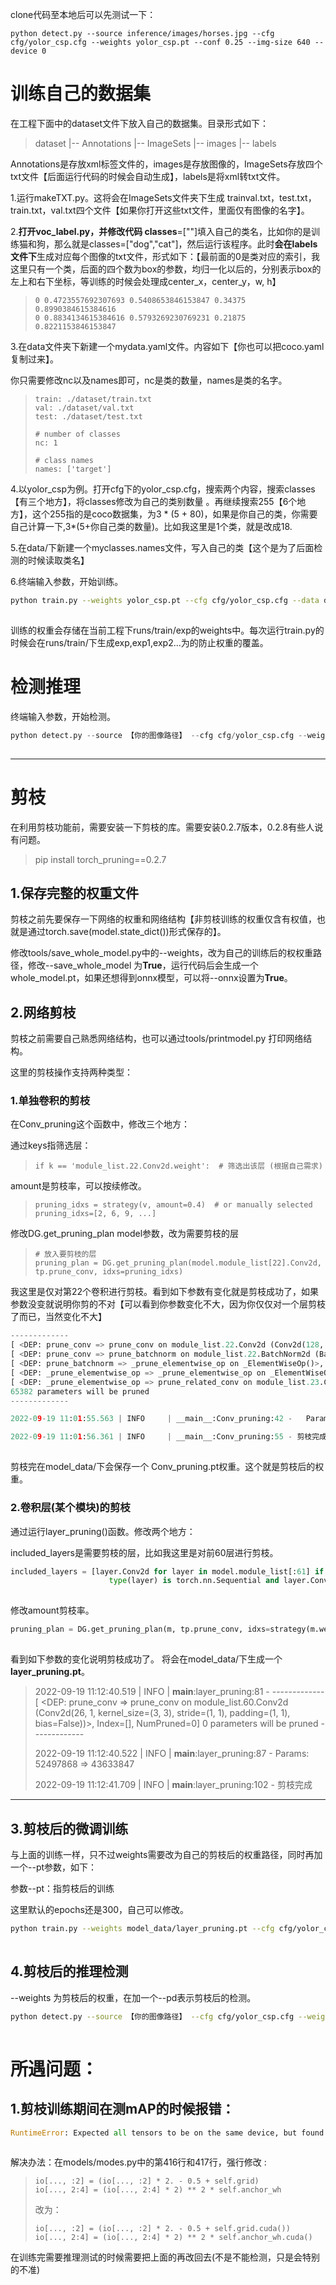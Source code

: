 clone代码至本地后可以先测试一下：

```shell
python detect.py --source inference/images/horses.jpg --cfg cfg/yolor_csp.cfg --weights yolor_csp.pt --conf 0.25 --img-size 640 --device 0
```

# 训练自己的数据集

在工程下面中的dataset文件下放入自己的数据集。目录形式如下：

> dataset
>  |-- Annotations
>  |-- ImageSets
>  |-- images
>  |-- labels

Annotations是存放xml标签文件的，images是存放图像的，ImageSets存放四个txt文件【后面运行代码的时候会自动生成】，labels是将xml转txt文件。

1.运行makeTXT.py。这将会在ImageSets文件夹下生成 trainval.txt，test.txt，train.txt，val.txt四个文件【如果你打开这些txt文件，里面仅有图像的名字】。

2.**打开voc_label.py，并修改代码 classes**=[""]填入自己的类名，比如你的是训练猫和狗，那么就是classes=["dog","cat"]，然后运行该程序。此时**会在labels文件下**生成对应每个图像的txt文件，形式如下：【最前面的0是类对应的索引，我这里只有一个类，后面的四个数为box的参数，均归一化以后的，分别表示box的左上和右下坐标，等训练的时候会处理成center_x，center_y，w, h】

> ```
> 0 0.4723557692307693 0.5408653846153847 0.34375 0.8990384615384616
> 0 0.8834134615384616 0.5793269230769231 0.21875 0.8221153846153847 
> ```

 3.在data文件夹下新建一个mydata.yaml文件。内容如下【你也可以把coco.yaml复制过来】。

你只需要修改nc以及names即可，nc是类的数量，names是类的名字。

> ```
> train: ./dataset/train.txt
> val: ./dataset/val.txt
> test: ./dataset/test.txt
> 
> # number of classes
> nc: 1
> 
> # class names
> names: ['target']
> ```

4.以yolor_csp为例。打开cfg下的yolor_csp.cfg，搜索两个内容，搜索classes【有三个地方】，将classes修改为自己的类别数量 。再继续搜索255【6个地方】，这个255指的是coco数据集，为3 * (5 + 80)，如果是你自己的类，你需要自己计算一下,3*(5+你自己类的数量)。比如我这里是1个类，就是改成18.

5.在data/下新建一个myclasses.names文件，写入自己的类【这个是为了后面检测的时候读取类名】

6.终端输入参数，开始训练。

```bash
python train.py --weights yolor_csp.pt --cfg cfg/yolor_csp.cfg --data data/mydata.yaml --batch-size 8 --device 0
```

![点击并拖拽以移动](data:image/gif;base64,R0lGODlhAQABAPABAP///wAAACH5BAEKAAAALAAAAAABAAEAAAICRAEAOw==)

训练的权重会存储在当前工程下runs/train/exp的weights中。每次运行train.py的时候会在runs/train/下生成exp,exp1,exp2...为的防止权重的覆盖。 

# 检测推理

终端输入参数，开始检测。

```python
python detect.py --source 【你的图像路径】 --cfg cfg/yolor_csp.cfg --weights 【你训练好的权重路径】 --conf 0.2 --img-size 640 --device 0
```

![点击并拖拽以移动](data:image/gif;base64,R0lGODlhAQABAPABAP///wAAACH5BAEKAAAALAAAAAABAAEAAAICRAEAOw==)

------

# 剪枝

 在利用剪枝功能前，需要安装一下剪枝的库。需要安装0.2.7版本，0.2.8有些人说有问题。

> pip install torch_pruning==0.2.7

## 1.保存完整的权重文件

剪枝之前先要保存一下网络的权重和网络结构【非剪枝训练的权重仅含有权值，也就是通过torch.save(model.state_dict())形式保存的】。

修改tools/save_whole_model.py中的--weights，改为自己的训练后的权权重路径，修改--save_whole_model 为**True**，运行代码后会生成一个whole_model.pt，如果还想得到onnx模型，可以将--onnx设置为**True**。

## 2.网络剪枝

剪枝之前需要自己熟悉网络结构，也可以通过tools/printmodel.py 打印网络结构。

这里的剪枝操作支持两种类型：

### 1.单独卷积的剪枝

在Conv_pruning这个函数中，修改三个地方：

通过keys指筛选层：

> ```
> if k == 'module_list.22.Conv2d.weight':  # 筛选出该层 (根据自己需求)
> ```

amount是剪枝率，可以按续修改。 

> ```
> pruning_idxs = strategy(v, amount=0.4)  # or manually selected pruning_idxs=[2, 6, 9, ...]
> ```

修改DG.get_pruning_plan model参数，改为需要剪枝的层 

> ```
> # 放入要剪枝的层
> pruning_plan = DG.get_pruning_plan(model.module_list[22].Conv2d, tp.prune_conv, idxs=pruning_idxs)
> ```

我这里是仅对第22个卷积进行剪枝。看到如下参数有变化就是剪枝成功了，如果参数没变就说明你剪的不对【可以看到你参数变化不大，因为你仅仅对一个层剪枝了而已，当然变化不大】

```python
-------------
[ <DEP: prune_conv => prune_conv on module_list.22.Conv2d (Conv2d(128, 128, kernel_size=(1, 1), stride=(1, 1), bias=False))>, Index=[1, 5, 8, 10, 11, 12, 13, 14, 15, 18, 20, 21, 22, 23, 25, 28, 32, 38, 40, 44, 52, 54, 55, 57, 58, 59, 61, 63, 64, 66, 72, 73, 77, 82, 84, 86, 88, 96, 97, 98, 99, 101, 102, 103, 109, 113, 114, 120, 123, 126, 127], NumPruned=6528]
[ <DEP: prune_conv => prune_batchnorm on module_list.22.BatchNorm2d (BatchNorm2d(128, eps=0.0001, momentum=0.03, affine=True, track_running_stats=True))>, Index=[1, 5, 8, 10, 11, 12, 13, 14, 15, 18, 20, 21, 22, 23, 25, 28, 32, 38, 40, 44, 52, 54, 55, 57, 58, 59, 61, 63, 64, 66, 72, 73, 77, 82, 84, 86, 88, 96, 97, 98, 99, 101, 102, 103, 109, 113, 114, 120, 123, 126, 127], NumPruned=102]
[ <DEP: prune_batchnorm => _prune_elementwise_op on _ElementWiseOp()>, Index=[1, 5, 8, 10, 11, 12, 13, 14, 15, 18, 20, 21, 22, 23, 25, 28, 32, 38, 40, 44, 52, 54, 55, 57, 58, 59, 61, 63, 64, 66, 72, 73, 77, 82, 84, 86, 88, 96, 97, 98, 99, 101, 102, 103, 109, 113, 114, 120, 123, 126, 127], NumPruned=0]
[ <DEP: _prune_elementwise_op => _prune_elementwise_op on _ElementWiseOp()>, Index=[1, 5, 8, 10, 11, 12, 13, 14, 15, 18, 20, 21, 22, 23, 25, 28, 32, 38, 40, 44, 52, 54, 55, 57, 58, 59, 61, 63, 64, 66, 72, 73, 77, 82, 84, 86, 88, 96, 97, 98, 99, 101, 102, 103, 109, 113, 114, 120, 123, 126, 127], NumPruned=0]
[ <DEP: _prune_elementwise_op => prune_related_conv on module_list.23.Conv2d (Conv2d(128, 128, kernel_size=(3, 3), stride=(1, 1), padding=(1, 1), bias=False))>, Index=[1, 5, 8, 10, 11, 12, 13, 14, 15, 18, 20, 21, 22, 23, 25, 28, 32, 38, 40, 44, 52, 54, 55, 57, 58, 59, 61, 63, 64, 66, 72, 73, 77, 82, 84, 86, 88, 96, 97, 98, 99, 101, 102, 103, 109, 113, 114, 120, 123, 126, 127], NumPruned=58752]
65382 parameters will be pruned
-------------

2022-09-19 11:01:55.563 | INFO     | __main__:Conv_pruning:42 -   Params: 52497868 => 52432486

2022-09-19 11:01:56.361 | INFO     | __main__:Conv_pruning:55 - 剪枝完成
```

![点击并拖拽以移动](data:image/gif;base64,R0lGODlhAQABAPABAP///wAAACH5BAEKAAAALAAAAAABAAEAAAICRAEAOw==)

剪枝完在model_data/下会保存一个 Conv_pruning.pt权重。这个就是剪枝后的权重。

### 2.卷积层(某个模块)的剪枝

通过运行layer_pruning()函数。修改两个地方：

included_layers是需要剪枝的层，比如我这里是对前60层进行剪枝。

```python
included_layers = [layer.Conv2d for layer in model.module_list[:61] if
                      type(layer) is torch.nn.Sequential and layer.Conv2d]
```

![点击并拖拽以移动](data:image/gif;base64,R0lGODlhAQABAPABAP///wAAACH5BAEKAAAALAAAAAABAAEAAAICRAEAOw==)

修改amount剪枝率。 

```python
pruning_plan = DG.get_pruning_plan(m, tp.prune_conv, idxs=strategy(m.weight, amount=0.9))
```

![点击并拖拽以移动](data:image/gif;base64,R0lGODlhAQABAPABAP///wAAACH5BAEKAAAALAAAAAABAAEAAAICRAEAOw==)

看到如下参数的变化说明剪枝成功了。 将会在model_data/下生成一个**layer_pruning.pt**。

> 2022-09-19 11:12:40.519 | INFO   | __main__:layer_pruning:81 - 
>  \-------------
>  [ <DEP: prune_conv => prune_conv on module_list.60.Conv2d (Conv2d(26, 1, kernel_size=(3, 3), stride=(1, 1), padding=(1, 1), bias=False))>, Index=[], NumPruned=0]
>  0 parameters will be pruned
>  \-------------
>
> 2022-09-19 11:12:40.522 | INFO   | __main__:layer_pruning:87 -  Params: 52497868 => 43633847
>
> 2022-09-19 11:12:41.709 | INFO   | __main__:layer_pruning:102 - 剪枝完成
>  
>
>  

 

------

## 3.剪枝后的微调训练 

 与上面的训练一样，只不过weights需要改为自己的剪枝后的权重路径，同时再加一个--pt参数，如下：

参数--pt：指剪枝后的训练

这里默认的epochs还是300，自己可以修改。

```bash
python train.py --weights model_data/layer_pruning.pt --cfg cfg/yolor_csp.cfg --data data/mydata.yaml --batch-size 8 --device 0 --pt
```

![点击并拖拽以移动](data:image/gif;base64,R0lGODlhAQABAPABAP///wAAACH5BAEKAAAALAAAAAABAAEAAAICRAEAOw==)

## 4.剪枝后的推理检测

 --weights 为剪枝后的权重，在加一个--pd表示剪枝后的检测。

```bash
python detect.py --source 【你的图像路径】 --cfg cfg/yolor_csp.cfg --weights 【剪枝的权重路径】 --conf 0.2 --img-size 640 --device 0 --pd
```

![点击并拖拽以移动](data:image/gif;base64,R0lGODlhAQABAPABAP///wAAACH5BAEKAAAALAAAAAABAAEAAAICRAEAOw==)

# 所遇问题：

## **1.剪枝训练期间在测mAP的时候报错**：

```python
RuntimeError: Expected all tensors to be on the same device, but found at least two devices, cuda:0 and cpu!
```

![点击并拖拽以移动](data:image/gif;base64,R0lGODlhAQABAPABAP///wAAACH5BAEKAAAALAAAAAABAAEAAAICRAEAOw==)

解决办法：在models/modes.py中的第416行和417行，强行修改 :

> ```
> io[..., :2] = (io[..., :2] * 2. - 0.5 + self.grid)
> io[..., 2:4] = (io[..., 2:4] * 2) ** 2 * self.anchor_wh
> ```
>
> 改为：
>
> ```
> io[..., :2] = (io[..., :2] * 2. - 0.5 + self.grid.cuda())
> io[..., 2:4] = (io[..., 2:4] * 2) ** 2 * self.anchor_wh.cuda()
> ```

在训练完需要推理测试的时候需要把上面的再改回去(不是不能检测，只是会特别的不准)